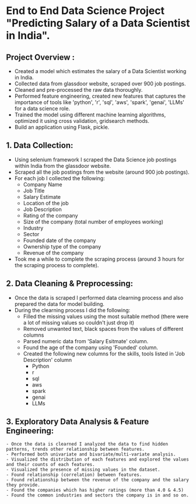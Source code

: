 # End to End Data Science Project "Predicting Salary of a Data Scientist in India". 
## Project Overview :
   - Created a model which estimates the salary of a Data Scientist working in India.
   - Collected data from glassdoor website, scraped over 900 job postings.
   - Cleaned and pre-processed the raw data thoroughly. 
   - Performed feature engineering, created new features that captures the importance of tools like 'python', 'r', 'sql', 'aws', 'spark', 'genai', 'LLMs' for a data science role.
   - Trained the model using different machine learning algorithms, optimized it using cross validation, gridsearch methods.
   - Build an application using Flask, pickle.


## 1. Data Collection:
   - Using selenium framework I scraped the Data Science job postings within India from the glassdoor website. 
   - Scraped all the job postings from the website (around 900 job postings).
   - For each job I collected the following:
       * Company Name
       * Job Title
       * Salary Estimate 
       * Location of the job
       * Job Description
       * Rating of the company
       * Size of the company (total number of employees working)
       * Industry
       * Sector
       * Founded date of the company
       * Ownership type of the company
       * Revenue of the company
   - Took me a while to complete the scraping process (around 3 hours for the scraping process to complete).


## 2. Data Cleaning & Preprocessing: 
   - Once the data is scraped I performed data clearning process and also prepared the data for model building.
   - During the clearning process I did the following:
        * Filled the missing values using the most suitable method (there were a lot of missing values so couldn't just drop it)
        * Removed unwanted text, black spaces from the values of different columns
        * Parsed numeric data from 'Salary Esitmate' column.
        * Found the age of the company using 'Founded' column.
        * Created the following new columns for the skills, tools listed in 'Job Description' column 
             * Python
             * r
             * sql
             * aws
             * spark
             * genai
             * LLMs

 ## 3. Exploratory Data Analysis & Feature Engineering:
    - Once the data is clearned I analyzed the data to find hidden patterns, trends other relationship between features.
    - Performed both univariate and bivariate/multi-variate analysis.
    - Visualized the distribution of each features and explored the values and their counts of each features.
    - Visualized the presence of missing values in the dataset.
    - Found relationship (correlation) between features.
    - Found relationship between the revenue of the company and the salary they provide.
    - Found the companies which has higher ratings (more than 4.0 & 4.5)
    - Found the common industries and sectors the company is in and so on.
          
<imgs src = "https://github.com/Dhanush-Raj1/Data-Science-Salary-Project/blob/main/eda_images/correlation.png" width = "400" height = "400">  

<imgs src = "https://github.com/Dhanush-Raj1/Data-Science-Salary-Project/blob/main/eda_images/founded_date.png" width = "400" height = "400">   

<imgs src = "https://github.com/Dhanush-Raj1/Data-Science-Salary-Project/blob/main/eda_images/location.png" width = "400" height = "400"/>  

<imgs src = "https://github.com/Dhanush-Raj1/Data-Science-Salary-Project/blob/main/eda_images/missing_values.png" width = "400" height = "400">  

<imgs src = "https://github.com/Dhanush-Raj1/Data-Science-Salary-Project/blob/main/eda_images/word_cloud.png" width = "100" height = "100">  

        

        
